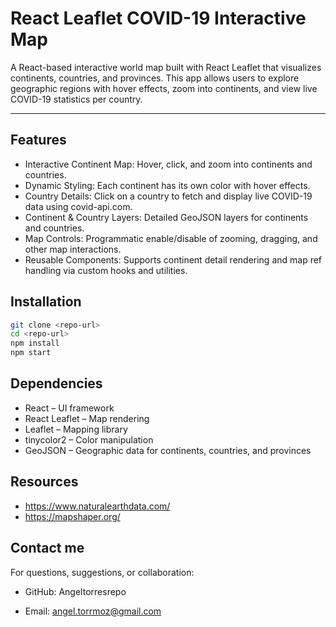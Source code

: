 # React Leaflet COVID-19 Interactive Map

A React-based interactive world map built with React Leaflet that visualizes continents, countries, and provinces. This app allows users to explore geographic regions with hover effects, zoom into continents, and view live COVID-19 statistics per country.

---
## Features

+ Interactive Continent Map: Hover, click, and zoom into continents and countries.
+ Dynamic Styling: Each continent has its own color with hover effects.
+ Country Details: Click on a country to fetch and display live COVID-19 data using covid-api.com.
+ Continent & Country Layers: Detailed GeoJSON layers for continents and countries.
+ Map Controls: Programmatic enable/disable of zooming, dragging, and other map interactions.
+ Reusable Components: Supports continent detail rendering and map ref handling via custom hooks and utilities.

## Installation

```bash
git clone <repo-url>
cd <repo-url>
npm install
npm start
```
## Dependencies

+ React – UI framework
+ React Leaflet – Map rendering
+ Leaflet – Mapping library
+ tinycolor2 – Color manipulation
+ GeoJSON – Geographic data for continents, countries, and provinces

## Resources

+ https://www.naturalearthdata.com/
+ https://mapshaper.org/


## Contact me
For questions, suggestions, or collaboration:

+ GitHub: Angeltorresrepo

+ Email: angel.torrmoz@gmail.com
